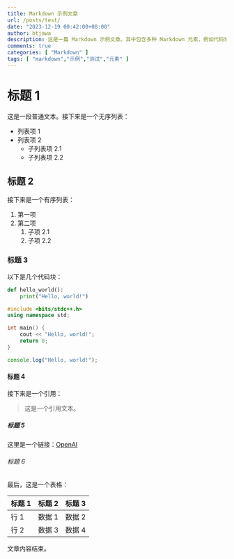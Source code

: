 ```yaml
---
title: Markdown 示例文章
url: /posts/test/
date: "2023-12-19 00:42:00+08:00"
author: btjawa
description: 这是一篇 Markdown 示例文章。其中包含多种 Markdown 元素，例如代码块、引用、列表、表格等常用元素，适合用于 CSS 等渲染测试。
comments: true
categories: [ "Markdown" ]
tags: [ "markdown","示例","测试","元素" ]
---
```


# 标题 1

这是一段普通文本。接下来是一个无序列表：

- 列表项 1
- 列表项 2
  - 子列表项 2.1
  - 子列表项 2.2

## 标题 2

接下来是一个有序列表：

1. 第一项
2. 第二项
   1. 子项 2.1
   2. 子项 2.2

### 标题 3

以下是几个代码块：

```python
def hello_world():
    print("Hello, world!")
```

```c++
#include <bits/stdc++.h>
using namespace std;

int main() {
    cout << "Hello, world!";
    return 0;
}
```

```js
console.log("Hello, world!");
```

#### 标题 4

接下来是一个引用：

> 这是一个引用文本。

##### 标题 5

这里是一个链接：[OpenAI](https://www.openai.com)

###### 标题 6

最后，这是一个表格：

| 标题 1 | 标题 2 | 标题 3 |
| ------ | ------ | ------ |
| 行 1   | 数据 1 | 数据 2 |
| 行 2   | 数据 3 | 数据 4 |

文章内容结束。